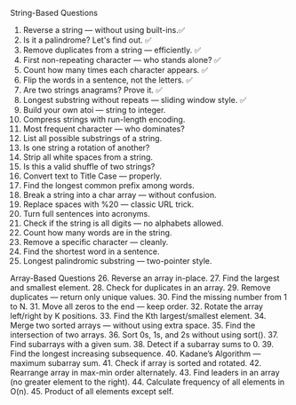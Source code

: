 String-Based Questions
1. Reverse a string — without using built-ins.✅
2. Is it a palindrome? Let's find out. ✅
3. Remove duplicates from a string — efficiently. ✅
4. First non-repeating character — who stands alone? ✅
5. Count how many times each character appears. ✅
6. Flip the words in a sentence, not the letters. ✅
7. Are two strings anagrams? Prove it. ✅
8. Longest substring without repeats — sliding window style. ✅
9. Build your own atoi — string to integer.
10. Compress strings with run-length encoding.
11. Most frequent character — who dominates?
12. List all possible substrings of a string.
13. Is one string a rotation of another?
14. Strip all white spaces from a string.
15. Is this a valid shuffle of two strings?
16. Convert text to Title Case — properly.
17. Find the longest common prefix among words.
18. Break a string into a char array — without confusion.
19. Replace spaces with %20 — classic URL trick.
20. Turn full sentences into acronyms.
21. Check if the string is all digits — no alphabets allowed.
22. Count how many words are in the string.
23. Remove a specific character — cleanly.
24. Find the shortest word in a sentence.
25. Longest palindromic substring — two-pointer style.

Array-Based Questions
26. Reverse an array in-place.
27. Find the largest and smallest element.
28. Check for duplicates in an array.
29. Remove duplicates — return only unique values.
30. Find the missing number from 1 to N.
31. Move all zeros to the end — keep order.
32. Rotate the array left/right by K positions.
33. Find the Kth largest/smallest element.
34. Merge two sorted arrays — without using extra space.
35. Find the intersection of two arrays.
36. Sort 0s, 1s, and 2s without using sort().
37. Find subarrays with a given sum.
38. Detect if a subarray sums to 0.
39. Find the longest increasing subsequence.
40. Kadane’s Algorithm — maximum subarray sum.
41. Check if array is sorted and rotated.
42. Rearrange array in max-min order alternately.
43. Find leaders in an array (no greater element to the right).
44. Calculate frequency of all elements in O(n).
45. Product of all elements except self.
